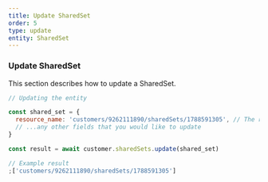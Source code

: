 ```yaml
---
title: Update SharedSet
order: 5
type: update
entity: SharedSet
---
```


### Update SharedSet

This section describes how to update a SharedSet.

```javascript
// Updating the entity

const shared_set = {
  resource_name: 'customers/9262111890/sharedSets/1788591305', // The resource_name is required
  // ...any other fields that you would like to update
}

const result = await customer.sharedSets.update(shared_set)
```

```javascript
// Example result
;['customers/9262111890/sharedSets/1788591305']
```
